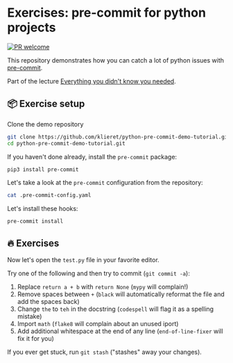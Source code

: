 # Exercises: pre-commit for python projects

[![PR welcome](https://img.shields.io/badge/PR-Welcome-%23FF8300.svg)](https://git-scm.com/book/en/v2/GitHub-Contributing-to-a-Project)

This repository demonstrates how you can catch a lot of python issues with
[pre-commit](https://pre-commit.com/).

Part of the lecture [Everything you didn't know you needed](https://github.com/klieret/everything-you-didnt-now-you-needed).

## 📦 Exercise setup

Clone the demo repository

```bash
git clone https://github.com/klieret/python-pre-commit-demo-tutorial.git
cd python-pre-commit-demo-tutorial.git
```

If you haven't done already, install the `pre-commit` package:

```bash
pip3 install pre-commit
```

Let's take a look at the `pre-commit` configuration from the repository:

```bash
cat .pre-commit-config.yaml
```

Let's install these hooks:

```bash
pre-commit install
```

## 🔥 Exercises

Now let's open the `test.py` file in your favorite editor.

Try one of the following and then try to commit (`git commit -a`):

1. Replace `return a + b` with `return None` (`mypy` will complain!)
2. Remove spaces between `+` (`black` will automatically reformat the file and add the spaces back)
3. Change `the` to `teh` in the docstring (`codespell` will flag it as a spelling mistake)
4. Import `math` (`flake8` will complain about an unused iport)
5. Add additional whitespace at the end of any line (`end-of-line-fixer` will fix it for you)

If you ever get stuck, run `git stash` ("stashes" away your changes).
